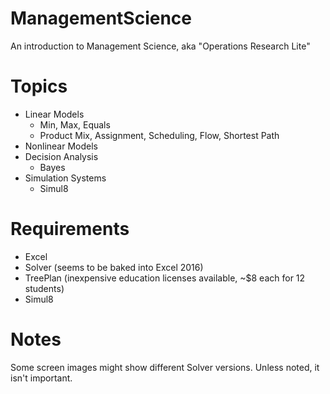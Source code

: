 # ManagementScience
An introduction to Management Science, aka "Operations Research Lite"

# Topics
- Linear Models
  - Min, Max, Equals
  - Product Mix, Assignment, Scheduling, Flow, Shortest Path
- Nonlinear Models
- Decision Analysis
  - Bayes
- Simulation Systems
  - Simul8
 
# Requirements
- Excel
- Solver (seems to be baked into Excel 2016)
- TreePlan (inexpensive education licenses available, ~$8 each for 12 students)
- Simul8

# Notes
Some screen images might show different Solver versions.  Unless noted, it isn't important.

